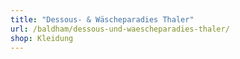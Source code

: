 ```yaml
---
title: "Dessous- & Wäscheparadies Thaler"
url: /baldham/dessous-und-waescheparadies-thaler/
shop: Kleidung
---
```

